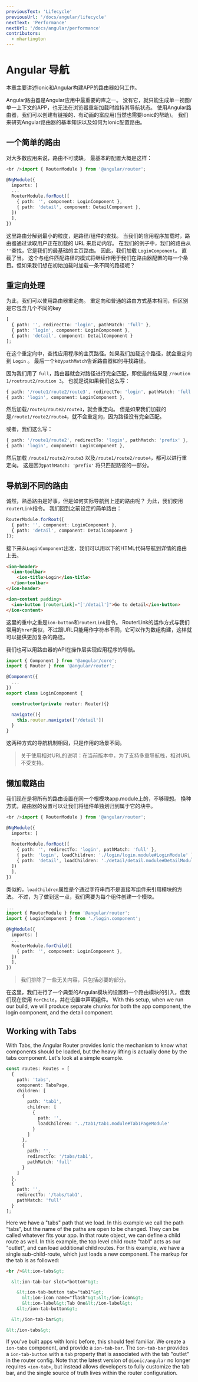 ```yaml
---
previousText: 'Lifecycle'
previousUrl: '/docs/angular/lifecycle'
nextText: 'Performance'
nextUrl: '/docs/angular/performance'
contributors:
  - mhartington
---
```


# Angular 导航

本章主要讲述Ionic和Angular构建APP的路由器如何工作。

Angular路由器是Angular应用中最重要的库之一。 没有它，就只能生成单一视图/单一上下文的APP，也无法在浏览器重新加载时维持其导航状态。 使用Angular路由器，我们可以创建有链接的、有动画的富应用(当然也需要Ionic的帮助)。 我们来研究Angular路由器的基本知识以及如何为Ionic配置路由。

## 一个简单的路由

对大多数应用来说，路由不可或缺。 最基本的配置大概是这样：

```typescript
<br />import { RouterModule } from '@angular/router';

@NgModule({
  imports: [
  ...
  RouterModule.forRoot([
    { path: '', component: LoginComponent },
    { path: 'detail', component: DetailComponent },
  ])
  ],
})
```

这里路由分解到最小的粒度，是路径/组件的查找。 当我们的应用程序加载时，路由器通过读取用户正在加载的 URL 来启动内容。 在我们的例子中，我们的路由从 `''`查找，它是我们的最基础的主页路由。 因此，我们加载 `LoginComponent`。 直截了当。 这个与组件匹配路径的模式将继续作用于我们在路由器配置的每一个条目。但如果我们想在初始加载时加载一条不同的路径呢？

## 重定向处理

为此，我们可以使用路由器重定向。 重定向和普通的路由方式基本相同，但区别是它包含几个不同的key

```typescript
[
  { path: '', redirectTo: 'login', pathMatch: 'full' },
  { path: 'login', component: LoginComponent },
  { path: 'detail', component: DetailComponent }
];
```

在这个重定向中，查找应用程序的主页路径。如果我们加载这个路径，就会重定向到 `Login` 。 最后一个key`pathMatch`告诉路由器如何寻找路径。

因为我们用了 `full`，路由器就会对路径进行完全匹配，即使最终结果是 `/roution 1/routrout2/roution 3`。 也就是说如果我们这么写：

```typescript
{ path: '/route1/route2/route3', redirectTo: 'login', pathMatch: 'full' },
{ path: 'login', component: LoginComponent },
```

然后加载`/route1/route2/route3`，就会重定向。 但是如果我们加载的是`/route1/route2/route4`，就不会重定向，因为路径没有完全匹配。

或者，我们这么写：

```typescript
{ path: '/route1/route2', redirectTo: 'login', pathMatch: 'prefix' },
{ path: 'login', component: LoginComponent },
```

然后加载 `/route1/route2/route3` 以及`/route1/route2/route4`，都可以进行重定向。 这是因为`pathMatch: 'prefix'` 将只匹配路径的一部分。

## 导航到不同的路由

诚然，熟悉路由是好事，但是如何实际导航到上述的路由呢？ 为此，我们使用`routerLink`指令。 我们回到之前设定的简单路由：

```ts
RouterModule.forRoot([
  { path: '', component: LoginComponent },
  { path: 'detail', component: DetailComponent }
]);
```

接下来从`LoginComponent`出发，我们可以用以下的HTML代码导航到详情的路由上去。

```html
<ion-header>
  <ion-toolbar>
    <ion-title>Login</ion-title>
  </ion-toolbar>
</ion-header>

<ion-content padding>
  <ion-button [routerLink]="['/detail']">Go to detail</ion-button>
</ion-content>
```

这里的重中之重是`ion-button`和`routerLink`指令。 RouterLink的运作方式与我们常用的`href`类似，不过跟URL只能用作字符串不同，它可以作为数组构建，这样就可以提供更加复杂的路径。

我们也可以用路由器的API在操作层实现应用程序的导航。

```typescript
import { Component } from '@angular/core';
import { Router } from '@angular/router';

@Component({
  ...
})
export class LoginComponent {

  constructor(private router: Router){}

  navigate(){
    this.router.navigate(['/detail'])
  }
}
```

这两种方式的导航机制相同，只是作用的场景不同。

> 关于使用相对URL的说明：在当前版本中，为了支持多重导航栈，相对URL不受支持。

## 懒加载路由

我们现在是将所有的路由设置在同一个根模块app.module上的，不够理想。 换种方式，路由器的设置可以让我们将组件单独划归到属于它的块中。

```typescript
<br />import { RouterModule } from '@angular/router';

@NgModule({
  imports: [
  ...
  RouterModule.forRoot([
    { path: '', redirectTo: 'login', pathMatch: 'full' },
    { path: 'login', loadChildren: './login/login.module#LoginModule' },
    { path: 'detail', loadChildren: './detail/detail.module#DetailModule' }
  ])
  ],
})
```

类似的，`loadChildren`属性是个通过字符串而不是直接写组件来引用模块的方法。 不过，为了做到这一点，我们需要为每个组件创建一个模块。

```typescript
...
import { RouterModule } from '@angular/router';
import { LoginComponent } from './login.component';

@NgModule({
  imports: [
  ...
  RouterModule.forChild([
    { path: '', component: LoginComponent },
  ])
  ],
})
```

> 我们排除了一些无关内容，只包括必要的部分。

在这里，我们进行了一个典型的Angular模块的设置和一个路由模块的引入，但我们现在使用 `forChild`，并在设置中声明组件。 With this setup, when we run our build, we will produce separate chunks for both the app component, the login component, and the detail component.

## Working with Tabs

With Tabs, the Angular Router provides Ionic the mechanism to know what components should be loaded, but the heavy lifting is actually done by the tabs component. Let's look at a simple example.

```ts
const routes: Routes = [
  {
    path: 'tabs',
    component: TabsPage,
    children: [
      {
        path: 'tab1',
        children: [
          {
            path: '',
            loadChildren: '../tab1/tab1.module#Tab1PageModule'
          }
        ]
      },
      {
        path: '',
        redirectTo: '/tabs/tab1',
        pathMatch: 'full'
      }
    ]
  },
  {
    path: '',
    redirectTo: '/tabs/tab1',
    pathMatch: 'full'
  }
];
```

Here we have a "tabs" path that we load. In this example we call the path “tabs”, but the name of the paths are open to be changed. They can be called whatever fits your app. In that route object, we can define a child route as well. In this example, the top level child route "tab1" acts as our "outlet", and can load additional child routes. For this example, we have a single sub-child-route, which just loads a new component. The markup for the tab is as followed:

```html
<br />&lt;ion-tabs&gt;

  &lt;ion-tab-bar slot="bottom"&gt;

    &lt;ion-tab-button tab="tab1"&gt;
      &lt;ion-icon name="flash"&gt;&lt;/ion-icon&gt;
      &lt;ion-label&gt;Tab One&lt;/ion-label&gt;
    &lt;/ion-tab-button&gt;

  &lt;/ion-tab-bar&gt;

&lt;/ion-tabs&gt;
```

If you've built apps with Ionic before, this should feel familiar. We create a `ion-tabs` component, and provide a `ion-tab-bar`. The `ion-tab-bar` provides a `ion-tab-button` with a `tab` property that is associated with the tab "outlet" in the router config. Note that the latest version of `@ionic/angular` no longer requires `<ion-tab>`, but instead allows developers to fully customize the tab bar, and the single source of truth lives within the router configuration.